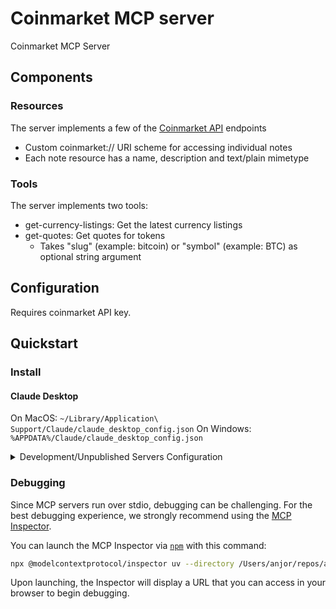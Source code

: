 # Coinmarket MCP server

Coinmarket MCP Server

## Components

### Resources

The server implements a few of the [Coinmarket API](https://coinmarketcap.com/api/documentation/v1/#section/Introduction) endpoints
- Custom coinmarket:// URI scheme for accessing individual notes
- Each note resource has a name, description and text/plain mimetype

### Tools

The server implements two tools:
- get-currency-listings: Get the latest currency listings
- get-quotes: Get quotes for tokens
  - Takes "slug" (example: bitcoin) or "symbol" (example: BTC) as optional string argument

## Configuration

Requires coinmarket API key.

## Quickstart

### Install

#### Claude Desktop

On MacOS: `~/Library/Application\ Support/Claude/claude_desktop_config.json`
On Windows: `%APPDATA%/Claude/claude_desktop_config.json`

<details>
  <summary>Development/Unpublished Servers Configuration</summary>
  ```
  "mcpServers": {
    "coinmarket_service": {
      "command": "uv",
      "args": [
        "--directory",
        "/Users/anjor/repos/anjor/coinmarket_service",
        "run",
        "coinmarket_service"
      ],
      "env": {
        "COINMARKET_API_KEY": "<insert api key>"
      }
    }
  }
  ```
</details>


### Debugging

Since MCP servers run over stdio, debugging can be challenging. For the best debugging
experience, we strongly recommend using the [MCP Inspector](https://github.com/modelcontextprotocol/inspector).


You can launch the MCP Inspector via [`npm`](https://docs.npmjs.com/downloading-and-installing-node-js-and-npm) with this command:

```bash
npx @modelcontextprotocol/inspector uv --directory /Users/anjor/repos/anjor/coinmarket_service run coinmarket-service
```


Upon launching, the Inspector will display a URL that you can access in your browser to begin debugging.
